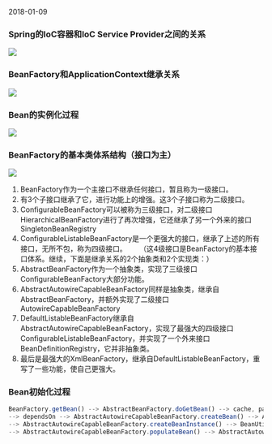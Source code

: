 2018-01-09
### Spring的IoC容器和IoC Service Provider之间的关系
![](https://github.com/t734070824/tq.java/blob/master/tq.java.spring.jie.mi/src/main/java/_ioc/_2_bean_factory/1.png?raw=true)

### BeanFactory和ApplicationContext继承关系

![](https://github.com/t734070824/tq.java/blob/master/tq.java.spring.jie.mi/src/main/java/_ioc/_2_bean_factory/2.png?raw=true)

### Bean的实例化过程
![](https://github.com/t734070824/tq.java/blob/master/tq.java.spring.jie.mi/src/main/java/_ioc/_2_bean_factory/3.png?raw=true)

### BeanFactory的基本类体系结构（接口为主）
![](https://github.com/t734070824/tq.java/blob/master/tq.java.spring.jie.mi/src/main/java/_ioc/_2_bean_factory/4.png?raw=true)

1. BeanFactory作为一个主接口不继承任何接口，暂且称为一级接口。
2. 有3个子接口继承了它，进行功能上的增强。这3个子接口称为二级接口。
3. ConfigurableBeanFactory可以被称为三级接口，对二级接口HierarchicalBeanFactory进行了再次增强，它还继承了另一个外来的接口SingletonBeanRegistry
4. ConfigurableListableBeanFactory是一个更强大的接口，继承了上述的所有接口，无所不包，称为四级接口。
　　（这4级接口是BeanFactory的基本接口体系。继续，下面是继承关系的2个抽象类和2个实现类：）
5. AbstractBeanFactory作为一个抽象类，实现了三级接口ConfigurableBeanFactory大部分功能。
6. AbstractAutowireCapableBeanFactory同样是抽象类，继承自AbstractBeanFactory，并额外实现了二级接口AutowireCapableBeanFactory
7. DefaultListableBeanFactory继承自AbstractAutowireCapableBeanFactory，实现了最强大的四级接口ConfigurableListableBeanFactory，并实现了一个外来接口BeanDefinitionRegistry，它并非抽象类。
8. 最后是最强大的XmlBeanFactory，继承自DefaultListableBeanFactory，重写了一些功能，使自己更强大。

### Bean初始化过程
```javascript
BeanFactory.getBean() --> AbstractBeanFactory.doGetBean() --> cache, parentBeanFactory
--> dependsOn --> AbstractAutowireCapableBeanFactory.createBean() --> AbstractAutowireCapableBeanFactory.doCreateBean()
--> AbstractAutowireCapableBeanFactory.createBeanInstance() --> BeanUtils.instantiateClass() OR CGLIB --> BeanWrapper
--> AbstractAutowireCapableBeanFactory.populateBean() --> AbstractAutowireCapableBeanFactory.initializeBean()
```
